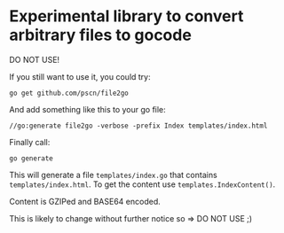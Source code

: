 # Experimental library to convert arbitrary files to gocode

DO NOT USE!

If you still want to use it, you could try:
````
go get github.com/pscn/file2go
````

And add something like this to your go file:
````
//go:generate file2go -verbose -prefix Index templates/index.html
````

Finally call:
````
go generate
````

This will generate a file ````templates/index.go```` that contains ````templates/index.html````.  To get the content use ````templates.IndexContent()````.

Content is GZIPed and BASE64 encoded.

This is likely to change without further notice so => DO NOT USE ;)